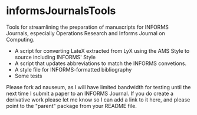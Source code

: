 informsJournalsTools
====================

Tools for streamlining the preparation of manuscripts for INFORMS Journals, 
especially Operations Research and Informs Journal on Computing.

* A script for converting LateX extracted from LyX using the AMS Style
  to source including INFORMS' Style
* A script that updates abbreviations to match the INFORMS convetions.
* A style file for INFORMS-formatted bibliography
* Some tests

Please fork ad nauseum, as I will have limited bandwidth for testing
until the next time I submit a paper to an INFORMS Journal. 
If you do create a derivative work please let me know so I can add a link to it here,
and please point to the "parent" package from your README file.
